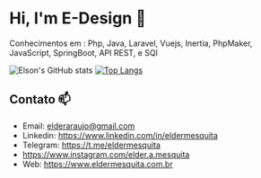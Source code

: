 # Hi, I'm E-Design 🖖

Conhecimentos em : Php, Java, Laravel, Vuejs, Inertia, PhpMaker, JavaScript,  SpringBoot, API REST, e SQl

![Elson's GitHub stats](https://github-readme-stats.vercel.app/api?username=eldermesquita&show_icons=true&theme=dark)
[![Top Langs](https://github-readme-stats.vercel.app/api/top-langs/?username=eldermesquita&layout=compact&theme=dark)](https://github.com/eldermesquita/github-readme-stats)

## Contato 📫
- Email: elderaraujo@gmail.com
- Linkedin: https://www.linkedin.com/in/eldermesquita
- Telegram: https://t.me/eldermesquita
- https://www.instagram.com/elder.a.mesquita
- Web: https://www.eldermesquita.com.br

<!--
**eldermesquita/eldermesquita** is a ✨ _special_ ✨ repository because its `README.md` (this file) appears on your GitHub profile.


